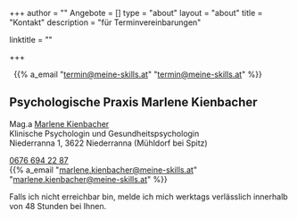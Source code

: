 +++
author = ""
Angebote = []
type = "about"
layout = "about"
title = "Kontakt"
description = "für Terminvereinbarungen"

linktitle = ""

+++


&nbsp; {{% a_email "termin@meine-skills.at" "termin@meine-skills.at" %}}

## Psychologische Praxis Marlene Kienbacher <br>
Mag.a [Marlene Kienbacher](/about) <br>
Klinische Psychologin und Gesundheitspsychologin <br>
Niederranna 1, 3622 Niederranna (Mühldorf bei Spitz)<br>

[<i class="fa fa-phone"></i> 0676 694 22 87](tel:+436766942287)
<br>{{% a_email "marlene.kienbacher@meine-skills.at" "marlene.kienbacher@meine-skills.at" %}}

Falls ich nicht erreichbar bin, melde ich mich werktags verlässlich innerhalb von 48 Stunden bei Ihnen. 
